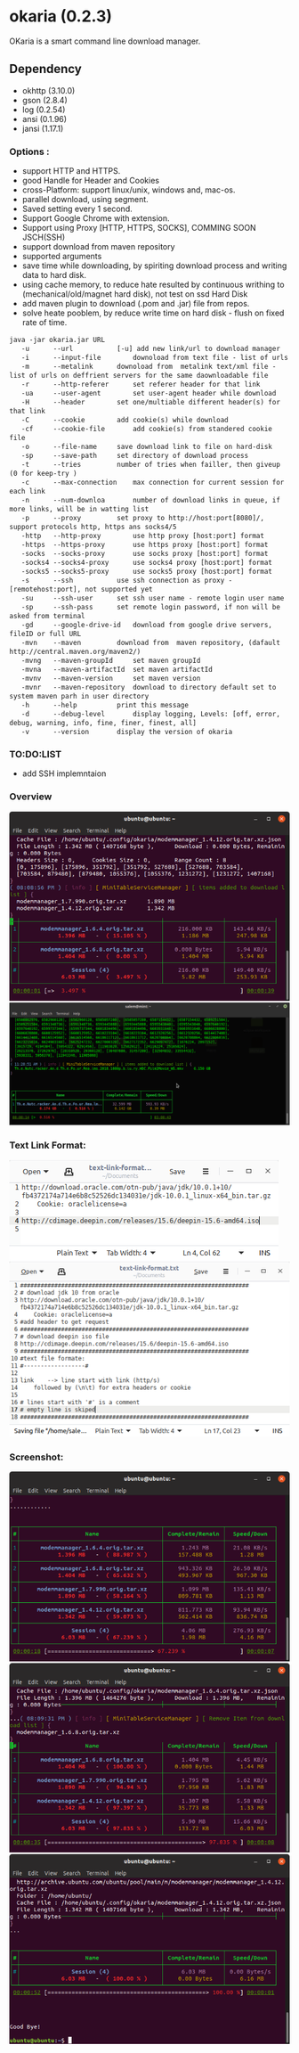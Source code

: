 # okaria  (0.2.3)

OKaria is a smart command line download manager.


## Dependency
 - okhttp (3.10.0)
 - gson (2.8.4)
 - log (0.2.54)
 - ansi (0.1.96)
 - jansi (1.17.1)

### Options :
 - support HTTP and HTTPS.
 - good Handle for Header and Cookies
 - cross-Platform: support linux/unix, windows and, mac-os.
 - parallel download, using segment.
 - Saved setting every 1 second.
 - Support Google Chrome with extension.
 - Support using Proxy [HTTP, HTTPS, SOCKS], COMMING SOON JSCH(SSH)
 - support download from maven repository
 - supported arguments
 - save time while downloading, by spiriting download process and writing data to hard disk.
 - using cache memory, to reduce hate resulted by continuous writhing to (mechanical/old/magnet hard disk),
 		not test on ssd Hard Disk
 - add maven plugin to download (.pom and .jar) file from repos.
 - solve heate pooblem, by reduce write time on hard disk - flush on fixed rate of time.
  
 
 
 ```
 java -jar okaria.jar URL
	-u		--url			[-u] add new link/url to download manager 
	-i		--input-file		downoload from text file - list of urls
	-m		--metalink		downoload from  metalink text/xml file - list of urls on deffrient servers for the same daownloadable file
	-r		--http-referer		set referer header for that link
	-ua		--user-agent		set user-agent header while download
	-H		--header		set one/multiable different header(s) for that link
	-C		--cookie		add cookie(s) while download
	-cf		--cookie-file		add cookie(s) from standered cookie file
	-o		--file-name		save download link to file on hard-disk
	-sp		--save-path		set directory of download process
	-t		--tries			number of tries when failler, then giveup (0 for keep-try )
	-c		--max-connection	max connection for current session for each link
	-n		--num-downloa		number of download links in queue, if more links, will be in watting list
	-p		--proxy			set proxy to http://host:port[8080]/, support protocols http, https ans socks4/5
	-http	--http-proxy		use http proxy [host:port] format
	-https	--https-proxy		use https proxy [host:port] format
	-socks	--socks-proxy		use socks proxy [host:port] format
	-socks4	--socks4-proxy		use socks4 proxy [host:port] format
	-socks5	--socks5-proxy		use socks5 proxy [host:port] format
	-s		--ssh			use ssh connection as proxy - [remotehost:port], not supported yet
	-su		--ssh-user		set ssh user name - remote login user name
	-sp		--ssh-pass		set remote login password, if non will be asked from terminal
	-gd		--google-drive-id	download from google drive servers, fileID or full URL
	-mvn	--maven			download from  maven repository, (dafault http://central.maven.org/maven2/)
	-mvng	--maven-groupId		set maven groupId
	-mvna	--maven-artifactId	set maven artifactId
	-mvnv	--maven-version		set maven version
	-mvnr	--maven-repository	download to directory default set to system maven parh in user directory
	-h		--help			print this message
	-d		--debug-level		display logging, Levels: [off, error, debug, warning, info, fine, finer, finest, all]
	-v		--version		display the version of okaria
 ```

### TO:DO:LIST

 - add SSH implemntaion

### Overview

![Overview](img/mini-table-01.png)
![Overview](img/download-speed.png)

### Text Link Format: 
![Format1](img/text-format01.png)
![Format2](img/text-format02.png)




### Screenshot: 
![screenshot-01](img/mini-table-02.png)
![screenshot-02](img/mini-table-03.png)
![screenshot-03](img/mini-table-04.png)

